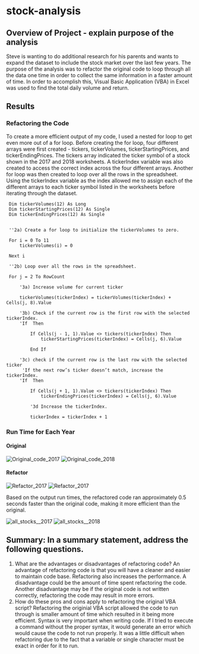# stock-analysis

## Overview of Project - explain purpose of the analysis 

Steve is wanting to do additional research for his parents and wants to expand the dataset to include the stock 
market over the last few years. The purpose of the analysis was to refactor the original code to loop through all the 
data one time in order to collect the same information in a faster amount of time. In order to accomplish this, Visual Basic 
Application (VBA) in Excel was used to find the total daily volume and return. 

## Results 

### Refactoring the Code 
To create a more efficient output of my code, I used a nested for loop to get even more out of a for loop. Before creating the for loop, four different arrays were first 
created - tickers, tickerVolumes, tickerStartingPrices, and tickerEndingPrices. The tickers array indicated the ticker symbol of a stock shown in the 2017 and 2018
worksheets. A tickerIndex variable was also created to access the correct index across the four different arrays. Another for loop was then created to loop over all the rows 
in the spreadsheet. Using the tickerIndex variable as the index allowed me to assign each of the different arrays to each ticker symbol listed in the worksheets 
before iterating through the dataset. 
   
   ```
    Dim tickerVolumes(12) As Long
    Dim tickerStartingPrices(12) As Single
    Dim tickerEndingPrices(12) As Single
    
    
    ''2a) Create a for loop to initialize the tickerVolumes to zero.
    
    For i = 0 To 11
        tickerVolumes(i) = 0
        
    Next i
        
    ''2b) Loop over all the rows in the spreadsheet.
    
    For j = 2 To RowCount
    
        '3a) Increase volume for current ticker
        
        tickerVolumes(tickerIndex) = tickerVolumes(tickerIndex) + Cells(j, 8).Value
        
        '3b) Check if the current row is the first row with the selected tickerIndex.
        'If  Then
            
            If Cells(j - 1, 1).Value <> tickers(tickerIndex) Then
                tickerStartingPrices(tickerIndex) = Cells(j, 6).Value
                
            End If
        
        '3c) check if the current row is the last row with the selected ticker
         'If the next row’s ticker doesn’t match, increase the tickerIndex.
        'If  Then
            
            If Cells(j + 1, 1).Value <> tickers(tickerIndex) Then
                tickerEndingPrices(tickerIndex) = Cells(j, 6).Value

            '3d Increase the tickerIndex.
            
            tickerIndex = tickerIndex + 1
```

### Run Time for Each Year 
#### Original 
![Original_code_2017](https://github.com/echuung94/stock-analysis/blob/main/Resources/Original%20code%202017.png)
![Original_code_2018](https://github.com/echuung94/stock-analysis/blob/main/Resources/Original%20code%202018.png)

#### Refactor 
![Refactor_2017](https://github.com/echuung94/stock-analysis/blob/main/Resources/Refactor%202017.png)
![Refactor_2017](https://github.com/echuung94/stock-analysis/blob/main/Resources/Refactor%202018.png)

Based on the output run times, the refactored code ran approximately 0.5 seconds faster than the original code, making it more efficient than the original. 

![all_stocks__2017](https://github.com/echuung94/stock-analysis/blob/main/Resources/all%20stocks%202017%20.png)
![all_stocks__2018](https://github.com/echuung94/stock-analysis/blob/main/Resources/all%20stocks%202018.png)


## Summary: In a summary statement, address the following questions.

1. What are the advantages or disadvantages of refactoring code?
An advantage of refactoring code is that you will have a cleaner and easier to maintain code base. Refactoring also increases the performance. 
A disadvantage could be the amount of time spent refactoring the code. Another disadvantage may be if the original code is not written correctly, 
refactoring the code may result in more errors.
2. How do these pros and cons apply to refactoring the original VBA script?
Refactoring the originial VBA script allowed the code to run through is smaller amount of time which resulted in it being more efficient. Syntax is very important 
when writing code. If I tried to execute a command without the proper syntax, it would generate an error which would cause the code to not run properly. It was a little 
difficult when refactoring due to the fact that a variable or single character must be exact in order for it to run. 
